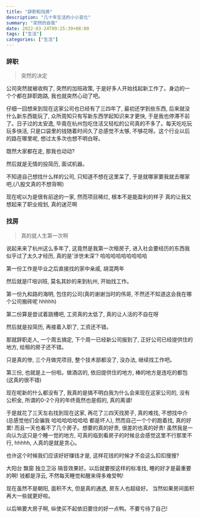 ```yaml
---
title: "辞职和找房"
description: "几十年生活的小小变化"
summary: "突然的自我"
date: 2022-03-24T09:25:39+08:00
tags: ["生活"]
categories: ["生活"]
---
```


### 辞职
> 突然的决定

公司突然就被收购了, 突然的加班政策, 于是好多人开始找起新工作了。身边的一个个都在辞职跑路, 我也就突然心动了吧。

仔细一回想来到现在这家公司也已经有了三四年了,  最初还学到些东西, 后来就没什么新东西能玩了, 众所周知只有写新东西学起知识来才更快, 于是我也停滞不前了。日子过的太安逸, 毕竟在杭州包吃住活又轻松的公司真的不多了。每天吃吃玩玩多快活, 只是口袋里的钱随着时间久了总感觉不太够, 不够花呀。这个行业以后的路在哪里呢, 想过太多次也想不明白呀。

既然大家都在走, 那我也动动?

然后就是无情的投简历, 面试机器。

不知道自己想找什么样的公司, 只知道不想在这里呆了, 于是就哪家要我就去哪家吧,(八股文真的不想背啊)

现在呢以为是很有前途的一家, 然而项目稀烂, 根本不是能盈利的样子
真的让我又想起来了职业规划, 真的迷茫啊


### 找房
> 真的就人生第一次啊

说起来来了杭州这么多年了, 这竟然是我第一次租房子, 进入社会要经历的东西我似乎过了太久才经历,  真的是'涉世未深'? 哈哈哈哈哈哈哈哈哈

第一份工作是毕业之后直接找的家中亲戚, 胡混两年

然后就是IT培训班, 莫名其妙的来到杭州, 开始找工作。

第一份九和路的海明, 包住的公司(真的谢谢当时的伟哥,  不然还不知道这会我在哪个公司搬砖呢 hhhhh)

第二份算是尝试着跳槽吧, 工资真的太低了, 真的让人活的不自在呀

然后就是投简历, 再接着入职了, 工资还不错。

那就辞职走人, 一个周五搞定, 下个周一已经新公司报到了, 正好公司已经提供住的地方, 给租的房子还不错。

只是真的惨, 三个月做完项目, 整个技术部都没了, 没办法, 继续找工作吧。

第三份, 也就是上一份啦。做酒店的, 依旧提供住的地方, 棒的地方是连吃的都包(这真的很不错)

现在呢新的什么都没有了, 我真的是搞不明白我为什么会来现在这家公司的, 没有公积金, 所谓的0-2个月的年终竟然也是假的, 真的离谱!

于是就花了三天左右找到现在这家, 再花了三四天找房子, 真的难找, 不想找中介(总感觉他们会骗我 哈哈哈哈哈哈哈 都是坏人),  然而自己一个个的跑着找, 真的好累! 而且一天也看不了几个房子。想要的真的好贵, 很差的也真的好贵! 虽然我是一向认为这只是个睡一觉的地方, 可真的临到看房子的时候总会感觉这里不行那里不行, hhhhh, 人真的是就是贪心。

也许这个时候我们应该好好赚钱才是, 这样花钱的时候才不会这么扣扣搜搜?

大阳台 飘窗 独立卫浴 隔音效果好。以后就要按这样的标准找, 睡的好才是最重要的啊! 钱都是浮云, 不然每天睡觉和醒来得多难受鸭!

现在虽然不是朝阳, 面积不大, 但是真的通透, 房东人也超级好。 当然如果房间面积再大一些就更好啦。

以后嘛要大房子啊, 纵使买不起依旧要住的好一点鸭。不要亏待了自己!


